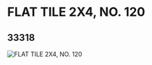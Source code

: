 # FLAT TILE 2X4, NO. 120
## 33318
![FLAT TILE 2X4, NO. 120](https://lc-www-live-s.legocdn.com/media/bricks/5/2/6186554.jpg)